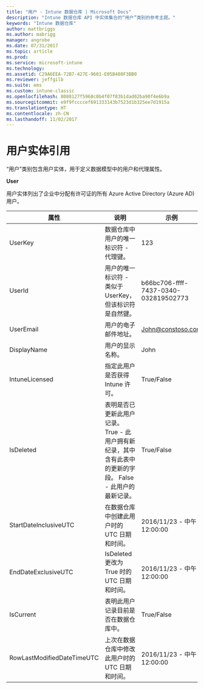 ```yaml
---
title: "用户 - Intune 数据仓库 | Microsoft Docs"
description: "Intune 数据仓库 API 中实体集合的“用户”类别的参考主题。"
keywords: "Intune 数据仓库"
author: mattbriggs
ms.author: mabrigg
manager: angrobe
ms.date: 07/31/2017
ms.topic: article
ms.prod: 
ms.service: microsoft-intune
ms.technology: 
ms.assetid: C29A6EEA-72B7-427E-9601-E05B408F3BB0
ms.reviewer: jeffgilb
ms.suite: ems
ms.custom: intune-classic
ms.openlocfilehash: 8088127f5968c0b4f07f83b1dad02ba90f4e6b9a
ms.sourcegitcommit: e9f9fccccef691333143b7523d1b325ee7d1915a
ms.translationtype: HT
ms.contentlocale: zh-CN
ms.lasthandoff: 11/02/2017
---
```

# <a name="reference-for-user-entity"></a>用户实体引用

“用户”类别包含用户实体，用于定义数据模型中的用户和代理属性。

**User**

用户实体列出了企业中分配有许可证的所有 Azure Active Directory (Azure AD) 用户。

| 属性  | 说明 | 示例 |
|---------|------------|--------|
| UserKey |数据仓库中用户的唯一标识符 - 代理键。 |123 |
| UserId |用户的唯一标识符 - 类似于 UserKey，但该标识符是自然键。 |b66bc706-ffff-7437-0340-032819502773 |
| UserEmail |用户的电子邮件地址。 |John@constoso.com |
| DisplayName |用户的显示名称。 |John |
| IntuneLicensed |指定此用户是否获得 Intune 许可。 |True/False |
| IsDeleted |表明是否已更新此用户记录。  True - 此用户拥有新纪录，其中含有此表中的更新的字段。 False - 此用户的最新记录。 |True/False |
| StartDateInclusiveUTC |在数据仓库中创建此用户时的 UTC 日期和时间。 |2016/11/23 - 中午 12:00:00 |
| EndDateExclusiveUTC |IsDeleted 更改为 True 时的 UTC 日期和时间。 |2016/11/23 - 中午 12:00:00 |
| IsCurrent |表明此用户记录目前是否在数据仓库中。 |True/False |
| RowLastModifiedDateTimeUTC |上次在数据仓库中修改此用户时的 UTC 日期和时间。 |2016/11/23 - 中午 12:00:00 |

